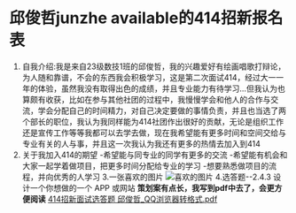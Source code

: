 # 邱俊哲junzhe available的414招新报名表  
1. 自我介绍:我是来自23级数技1班的邱俊哲，我的兴趣爱好有绘画唱歌打辩论，为人随和靠谱，不会的东西我会积极学习，这是第二次面试414，经过大一一年的体验，虽然我没有取得出色的成绩，并且专业能力有待学习...但我认为也算颇有收获，比如在参与其他社团的过程中，我慢慢学会和他人的合作与交流，学会分配自己的时间精力，对自己决定要做的事情负责，并且也当选了两个部长的职位，我认为我同样能为414社团作出很好的贡献，无论是组织工作还是宣传工作等等我都可以去学去做，现在我希望能有更多时间和空间交给与专业有关的人与事，并且这一次我认为我还有更多的热情去加入到414
2. 关于我加入414的期望
-希望能与同专业的同学有更多的交流
-希望能有机会和大家一起学着做项目，把更多时间分配给专业的学习
-想要熟悉做项目的流程，并向优秀的人学习
3.一张喜欢的图片
 ![喜欢的图片](https://github.com/user-attachments/assets/b345bb16-50ac-494b-979e-6081d5a4806c)
4.选答题--2.4.3 设计一个你想做的一个 APP 或网站
**策划案有点长，我写到pdf中去了，会更方便阅读**
[414招新面试选答题  邱俊哲_QQ浏览器转格式.pdf](https://github.com/user-attachments/files/17274218/414._QQ.pdf)
